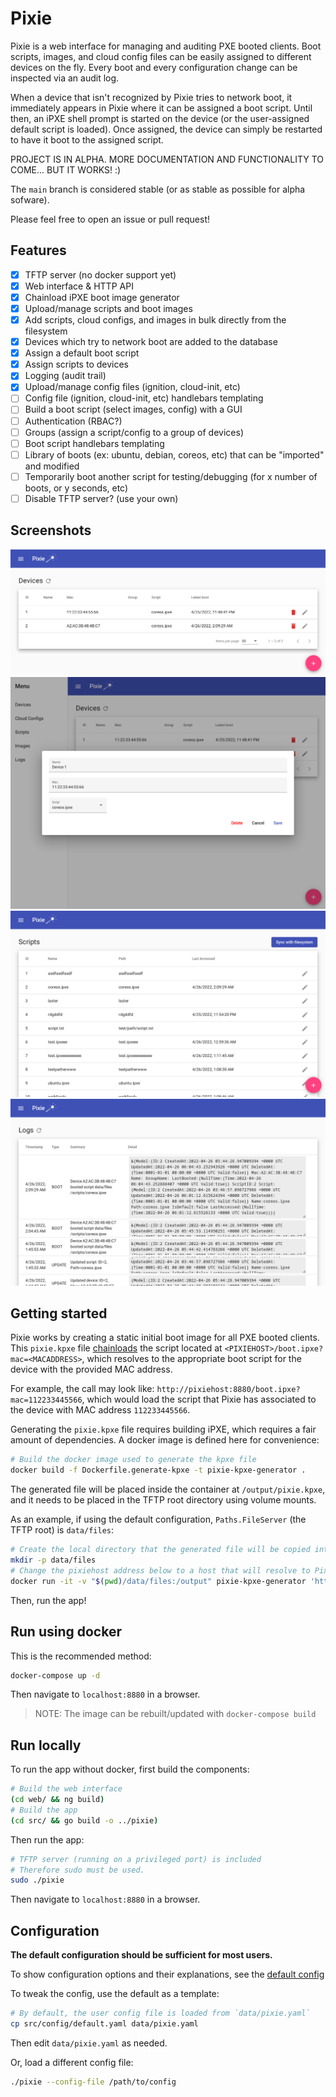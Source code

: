 # Pixie

Pixie is a web interface for managing and auditing PXE booted clients. Boot
scripts, images, and cloud config files can be easily assigned to different
devices on the fly. Every boot and every configuration change can be inspected
via an audit log.

When a device that isn't recognized by Pixie tries to network boot, it
immediately appears in Pixie where it can be assigned a boot script. Until
then, an iPXE shell prompt is started on the device (or the user-assigned
default script is loaded). Once assigned, the device can simply be restarted to
have it boot to the assigned script.

PROJECT IS IN ALPHA. MORE DOCUMENTATION AND FUNCTIONALITY TO COME... BUT IT
WORKS! :)

The `main` branch is considered stable (or as stable as possible for alpha
sofware).

Please feel free to open an issue or pull request!

## Features

- [x] TFTP server (no docker support yet)
- [x] Web interface & HTTP API
- [x] Chainload iPXE boot image generator
- [x] Upload/manage scripts and boot images
- [x] Add scripts, cloud configs, and images in bulk directly from the
      filesystem
- [x] Devices which try to network boot are added to the database
- [x] Assign a default boot script
- [x] Assign scripts to devices
- [x] Logging (audit trail)
- [x] Upload/manage config files (ignition, cloud-init, etc)
- [ ] Config file (ignition, cloud-init, etc) handlebars templating
- [ ] Build a boot script (select images, config) with a GUI
- [ ] Authentication (RBAC?)
- [ ] Groups (assign a script/config to a group of devices)
- [ ] Boot script handlebars templating
- [ ] Library of boots (ex: ubuntu, debian, coreos, etc) that can be "imported"
      and modified
- [ ] Temporarily boot another script for testing/debugging (for x number of
      boots, or y seconds, etc)
- [ ] Disable TFTP server? (use your own)

## Screenshots

![Device list](screenshots/devices.png)
![Edit device](screenshots/device-edit.png)
![Scripts list](screenshots/scripts.png)
![Audit log](screenshots/audit-log.png)

## Getting started

Pixie works by creating a static initial boot image for all PXE booted clients.
This `pixie.kpxe` file [chainloads](https://ipxe.org/howto/chainloading) the
script located at `<PIXIEHOST>/boot.ipxe?mac=<MACADDRESS>`, which resolves to
the appropriate boot script for the device with the provided MAC address.

For example, the call may look like:
`http://pixiehost:8880/boot.ipxe?mac=112233445566`, which would load the script
that Pixie has associated to the device with MAC address `112233445566`.

Generating the `pixie.kpxe` file requires building iPXE, which requires a fair
amount of dependencies. A docker image is defined here for convenience:
```bash
# Build the docker image used to generate the kpxe file
docker build -f Dockerfile.generate-kpxe -t pixie-kpxe-generator .
```

The generated file will be placed inside the container at `/output/pixie.kpxe`,
and it needs to be placed in the TFTP root directory using volume mounts.

As an example, if using the default configuration, `Paths.FileServer` (the TFTP
root) is `data/files`:
```bash
# Create the local directory that the generated file will be copied into
mkdir -p data/files
# Change the pixiehost address below to a host that will resolve to Pixie!
docker run -it -v "$(pwd)/data/files:/output" pixie-kpxe-generator 'http://pixiehost:8880'
```

Then, run the app!

## Run using docker
This is the recommended method:
```bash
docker-compose up -d
```

Then navigate to `localhost:8880` in a browser.

>NOTE: The image can be rebuilt/updated with `docker-compose build`

## Run locally
To run the app without docker, first build the components:
```bash
# Build the web interface
(cd web/ && ng build)
# Build the app
(cd src/ && go build -o ../pixie)
```

Then run the app:
```bash
# TFTP server (running on a privileged port) is included
# Therefore sudo must be used.
sudo ./pixie
```

Then navigate to `localhost:8880` in a browser.

## Configuration

**The default configuration should be sufficient for most users.**

To show configuration options and their explanations, see the [default
config](src/config/default.yaml)

To tweak the config, use the default as a template:
```bash
# By default, the user config file is loaded from `data/pixie.yaml`
cp src/config/default.yaml data/pixie.yaml
```

Then edit `data/pixie.yaml` as needed.

Or, load a different config file:
```bash
./pixie --config-file /path/to/config
```
